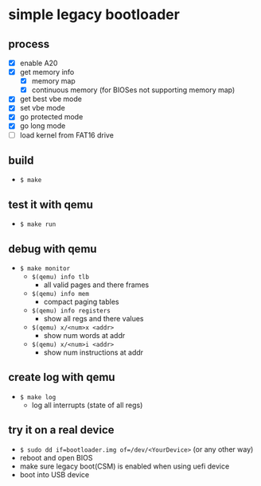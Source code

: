 # simple legacy bootloader

## process
* [x] enable A20
* [x] get memory info
  * [x] memory map
  * [x] continuous memory (for BIOSes not supporting memory map)
* [x] get best vbe mode
* [x] set vbe mode
* [x] go protected mode
* [x] go long mode
* [ ] load kernel from FAT16 drive

## build
* ```$ make```

## test it with qemu
* ```$ make run```

## debug with qemu
* ```$ make monitor```
  * ```$(qemu) info tlb```
    * all valid pages and there frames
  * ```$(qemu) info mem```
    * compact paging tables
  * ```$(qemu) info registers```
    * show all regs and there values
  * ```$(qemu) x/<num>x <addr>```
    * show num words at addr
  * ```$(qemu) x/<num>i <addr>```
    * show num instructions at addr

## create log with qemu
* ```$ make log```
  * log all interrupts (state of all regs)

## try it on a real device
*  ```$ sudo dd if=bootloader.img of=/dev/<YourDevice>``` (or any other way)
* reboot and open BIOS
* make sure legacy boot(CSM) is enabled when using uefi device
* boot into USB device
